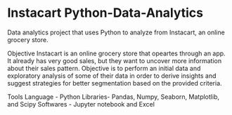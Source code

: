 # Instacart Python-Data-Analytics
Data analytics project that uses Python to analyze from Instacart, an online grocery store.

Objective
Instacart is an online grocery store that opeartes through an app.
It already has very good sales, but they want to uncover more information about their sales pattern.
Objective is to perform an initial data and exploratory analysis of some of their data 
in order to derive insights and suggest strategies for better segmentation
based on the provided criteria.

Tools
Language - Python
Libraries- Pandas, Numpy, Seaborn, Matplotlib, and Scipy
Softwares - Jupyter notebook and Excel
